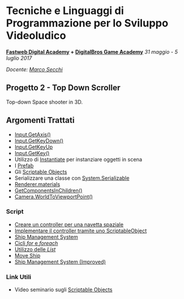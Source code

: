 # Tecniche e Linguaggi di Programmazione per lo Sviluppo Videoludico

**[Fastweb Digital Academy](https://www.fastwebdigital.academy/) + [DigitalBros Game Academy](http://www.dbgameacademy.it/)**
*31 maggio - 5 luglio 2017*

*Docente: [Marco Secchi](http://marcosecchi.it)*

## Progetto 2 - Top Down Scroller

Top-down Space shooter in 3D.

## Argomenti Trattati

* [Input.GetAxis()](https://docs.unity3d.com/ScriptReference/Input.GetAxis.html)
* [Input.GetKeyDown()](https://docs.unity3d.com/ScriptReference/Input.GetKeyDown.html)
* [Input.GetKeyUp](https://docs.unity3d.com/ScriptReference/Input.GetKeyUp.html)
* [Input.GetKey()](https://docs.unity3d.com/ScriptReference/Input.GetKey.html)
* Utilizzo di [Instantiate](https://docs.unity3d.com/Manual/InstantiatingPrefabs.html) per instanziare oggetti in scena
* I [Prefab](https://docs.unity3d.com/Manual/Prefabs.html)
* Gli [Scriptable Objects](https://docs.unity3d.com/Manual/class-ScriptableObject.html)
* Serializzare una classe con [System.Serializable](https://docs.unity3d.com/ScriptReference/Serializable.html)
* [Renderer.materials](https://docs.unity3d.com/ScriptReference/Renderer-materials.html)
* [GetComponentsInChildren()](https://docs.unity3d.com/ScriptReference/Component.GetComponentsInChildren.html)
* [Camera.WorldToViewportPoint()](https://docs.unity3d.com/ScriptReference/Camera.WorldToViewportPoint.html)

### Script

* [Creare un controller per una navetta spaziale](https://gist.github.com/marcosecchi/e0fefa41074c0d93eb3b7db0b4f77bc9)
* [Implementare il controller tramite uno ScriptableObject](https://gist.github.com/marcosecchi/e0fefa41074c0d93eb3b7db0b4f77bc9)
* [Ship Management System](https://gist.github.com/marcosecchi/86746c261a8d7e7991a2c6c5a4e6041e)
* [Cicli _for_ e _foreach_](https://repl.it/Ikdz/latest/162317)
* [Utilizzo delle _List_](https://repl.it/Ike9/latest/162317)
* [Move Ship](https://gist.github.com/marcosecchi/9abfb0b33bd9c8897086753b9631ee01)
* [Ship Management System (Improved)](https://gist.github.com/marcosecchi/019f1de99e04d4a2ea04d56538c262a0)


### Link Utili

* Video seminario sugli [Scriptable Objects](https://unity3d.com/learn/tutorials/modules/beginner/live-training-archive/scriptable-objects)
